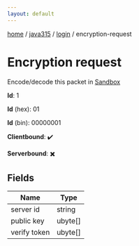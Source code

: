 ```yaml
---
layout: default
---
```


[home](/)  /  [java315](/protocol/java315)  /  [login](/protocol/java315/login)  /  encryption-request

# Encryption request

Encode/decode this packet in [Sandbox](../../../sandbox/java315#login.encryption_request)

**Id**: 1

**Id** (hex): 01

**Id** (bin): 00000001

**Clientbound**: ✔️

**Serverbound**: ✖️

## Fields

Name | Type
---|---
server id | string
public key | ubyte[]
verify token | ubyte[]
